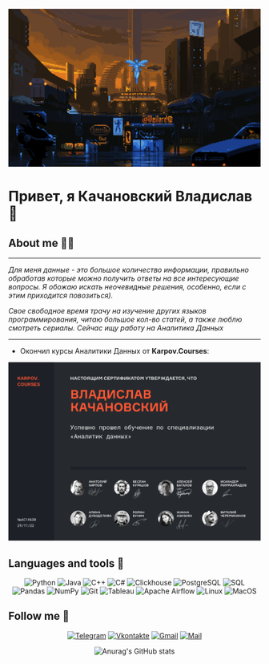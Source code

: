 ![Header](https://github.com/KachanovSKY/KachanovSKY/blob/main/assets/BlindAmusedGiraffe-size_restricted.gif)

<div align="left">

# Привет, я Качановский Владислав 👋

</div>

## About me 🧘‍♂️
---
 *Для меня данные - это большое количество информации, правильно обработав которые можно получить ответы на все интересующие вопросы. Я обожаю искать неочевидные решения, особенно, если с этим приходится повозиться).*

*Свое свободное время трачу на изучение других языков программирования, читаю большое кол-во статей, а также люблю смотреть сериалы. Сейчас ищу работу на Аналитика Данных*

---

- Окончил курсы Аналитики Данных от **Karpov.Courses**:

![Header](https://github.com/KachanovSKY/KachanovSKY/blob/main/assets/Сертификат-об-окончании-karpov.courses.jpg)

## Languages and tools 🔧

<div align="center">

![Python](https://img.shields.io/badge/-Python-0f1622?style=for-the-badge&logo=python&logoColor=#271d12)
![Java](https://img.shields.io/badge/-Java-0f1622?style=for-the-badge&logo=Oracle)
![C++](https://img.shields.io/badge/-C++-0f1622?style=for-the-badge&logo=C%2b%2b)
![C#](https://img.shields.io/badge/-CSharp-0f1622?style=for-the-badge&logo=CSharp)
![Clickhouse](https://img.shields.io/badge/Clickhouse-0f1622?style=for-the-badge&logo=Clickhouse)
![PostgreSQL](https://img.shields.io/badge/PostgreSQL-0f1622?style=for-the-badge&logo=PostgreSQL)
![SQL](https://img.shields.io/badge/SQL-0f1622?style=for-the-badge&logo=MySQL&logoColor=white)
![Pandas](https://img.shields.io/badge/pandas-0f1622?style=for-the-badge&logo=pandas&logoColor=white)
![NumPy](https://img.shields.io/badge/numpy-0f1622?style=for-the-badge&logo=numpy&logoColor=4c74cc)
![Git](https://img.shields.io/badge/Git-0f1622?style=for-the-badge&logo=Git)
![Tableau](https://img.shields.io/badge/Tableau-0f1622?style=for-the-badge&logo=Tableau)
![Apache Airflow](https://img.shields.io/badge/Airflow-0f1622?style=for-the-badge&logo=Apache%20Airflow&logoColor=e4351d)
![Linux](https://img.shields.io/badge/Linux-0f1622?style=for-the-badge&logo=linux&logoColor=white)
![MacOS](https://img.shields.io/badge/-MacOS-0f1622?style=for-the-badge&logo=Apple)
</div>

## Follow me 👀

<div align="center">

[![Telegram](https://img.shields.io/badge/Telegram-0f1622?style=for-the-badge&logo=telegram&logoColor=white)](https://t.me/tvoy_seler)
[![Vkontakte](https://img.shields.io/badge/Vkontakte-0f1622?style=for-the-badge&logo=VK&logoColor=blue)](https://vk.com/malchik_neprostoy)
[![Gmail](https://img.shields.io/badge/Gmail-0f1622?style=for-the-badge&logo=gmail&logoColor=red)](https://mail.google.com/mail/u/0/#inbox)
[![Mail](https://img.shields.io/badge/Mail.ru-0f1622?style=for-the-badge&logo=Mail.ru&logoColor=orange)](https://e.mail.ru/inbox/?back=1)

</div>

<div align="center">

![Anurag's GitHub stats](https://github-readme-stats.vercel.app/api?username=KachanovSKY&theme=ayu-mirage&show_icons=true)

</div>

